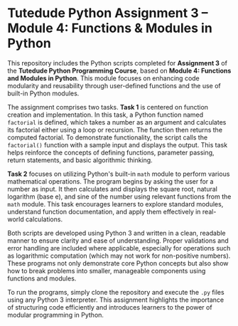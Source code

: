 # Tutedude Python Assignment 3 – Module 4: Functions & Modules in Python

This repository includes the Python scripts completed for **Assignment 3** of the **Tutedude Python Programming Course**, based on **Module 4: Functions and Modules in Python**. This module focuses on enhancing code modularity and reusability through user-defined functions and the use of built-in Python modules.

The assignment comprises two tasks. **Task 1** is centered on function creation and implementation. In this task, a Python function named `factorial` is defined, which takes a number as an argument and calculates its factorial either using a loop or recursion. The function then returns the computed factorial. To demonstrate functionality, the script calls the `factorial()` function with a sample input and displays the output. This task helps reinforce the concepts of defining functions, parameter passing, return statements, and basic algorithmic thinking.

**Task 2** focuses on utilizing Python's built-in `math` module to perform various mathematical operations. The program begins by asking the user for a number as input. It then calculates and displays the square root, natural logarithm (base e), and sine of the number using relevant functions from the `math` module. This task encourages learners to explore standard modules, understand function documentation, and apply them effectively in real-world calculations.

Both scripts are developed using Python 3 and written in a clean, readable manner to ensure clarity and ease of understanding. Proper validations and error handling are included where applicable, especially for operations such as logarithmic computation (which may not work for non-positive numbers). These programs not only demonstrate core Python concepts but also show how to break problems into smaller, manageable components using functions and modules.

To run the programs, simply clone the repository and execute the `.py` files using any Python 3 interpreter. This assignment highlights the importance of structuring code efficiently and introduces learners to the power of modular programming in Python.
